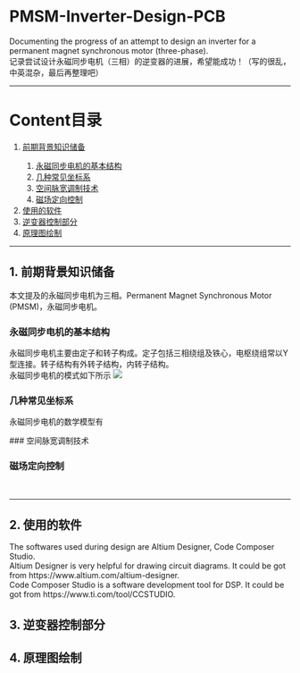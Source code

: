 # PMSM-Inverter-Design-PCB 
<p>Documenting the progress of an attempt to design an inverter for a permanent magnet synchronous motor (three-phase).<br>
记录尝试设计永磁同步电机（三相）的逆变器的进展，希望能成功！（写的很乱，中英混杂，最后再整理吧）</p>
<hr>

# Content目录
<ol>
  <li><a href="#前期背景知识储备">前期背景知识储备</a> </li>
    <ol>
      <li><a href="#永磁同步电机的基本结构">永磁同步电机的基本结构</a></li>
      <li><a href="#几种常见坐标系">几种常见坐标系</a></li>
      <li><a href="#空间脉宽调制技术">空间脉宽调制技术</a></li>
      <li><a href="#磁场定向控制">磁场定向控制</a></li>
    </ol>
  <li><a href="#使用的软件">使用的软件</a></li>
  <li><a href="#逆变器控制部分">逆变器控制部分</a></li>
  <li><a href="#原理图绘制">原理图绘制</a></li>
</ol>
<hr>

## 1. 前期背景知识储备

<p>本文提及的永磁同步电机为三相。Permanent Magnet Synchronous Motor (PMSM)，永磁同步电机。</p>
  
### 永磁同步电机的基本结构

<p>永磁同步电机主要由定子和转子构成。定子包括三相绕组及铁心，电枢绕组常以Y型连接。转子结构有外转子结构，内转子结构。<br>
永磁同步电机的模式如下所示
  <img src="XX" />
</p>

### 几种常见坐标系

<p>永磁同步电机的数学模型有</p>
### 空间脉宽调制技术

### 磁场定向控制

  <br>
  <hr>
  
## 2. 使用的软件
<p>The softwares used during design are Altium Designer, Code Composer Studio.<br>
Altium Designer is very helpful for drawing circuit diagrams. It could be got from https://www.altium.com/altium-designer.<br>
Code Composer Studio is a software development tool for DSP. It could be got from https://www.ti.com/tool/CCSTUDIO.</p>

## 3. 逆变器控制部分

## 4. 原理图绘制
